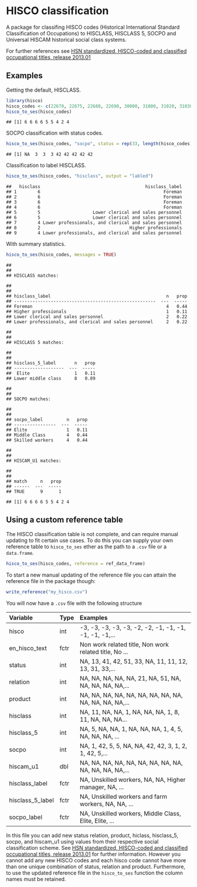 HISCO classification
====================

<!-- This README.md file is built by the R markdown file README.md please edit that file for updates -->
A package for classifing HISCO codes (Historical International Standard Classification of Occupations) to HISCLASS, HISCLASS 5, SOCPO and Universal HISCAM historical social class systems.

For further references see [HSN standardized, HISCO-coded and classified occupational titles, release 2013.01](http://www.iisg.nl/hsn/data/occupations.html)

Examples
--------

Getting the default, HISCLASS.

``` r
library(hisco)
hisco_codes <- c(22670, 22675, 22680, 22690, 30000, 31000, 31020, 31030, 31040)
hisco_to_ses(hisco_codes)
```

    ## [1] 6 6 6 6 5 5 4 2 4

SOCPO classification with status codes.

``` r
hisco_to_ses(hisco_codes, "socpo", status = rep(33, length(hisco_codes)))
```

    ## [1] NA  3  3  3 42 42 42 42 42

Classification to label HISCLASS.

``` r
hisco_to_ses(hisco_codes, "hisclass", output = "labled")
```

    ##   hisclass                                        hisclass_label
    ## 1        6                                               Foreman
    ## 2        6                                               Foreman
    ## 3        6                                               Foreman
    ## 4        6                                               Foreman
    ## 5        5                    Lower clerical and sales personnel
    ## 6        5                    Lower clerical and sales personnel
    ## 7        4 Lower professionals, and clerical and sales personnel
    ## 8        2                                  Higher professionals
    ## 9        4 Lower professionals, and clerical and sales personnel

With summary statistics.

``` r
hisco_to_ses(hisco_codes, messages = TRUE)
```

    ## 
    ## 
    ## HISCLASS matches:

    ## 
    ## 
    ## hisclass_label                                            n   prop
    ## ------------------------------------------------------  ---  -----
    ## Foreman                                                   4   0.44
    ## Higher professionals                                      1   0.11
    ## Lower clerical and sales personnel                        2   0.22
    ## Lower professionals, and clerical and sales personnel     2   0.22

    ## 
    ## 
    ## HISCLASS 5 matches:

    ## 
    ## 
    ## hisclass_5_label       n   prop
    ## -------------------  ---  -----
    ##  Elite                 1   0.11
    ## Lower middle class     8   0.89

    ## 
    ## 
    ## SOCPO matches:

    ## 
    ## 
    ## socpo_label         n   prop
    ## ----------------  ---  -----
    ## Elite               1   0.11
    ## Middle Class        4   0.44
    ## Skilled workers     4   0.44

    ## 
    ## 
    ## HISCAM_U1 matches:

    ## 
    ## 
    ## match     n   prop
    ## ------  ---  -----
    ## TRUE      9      1

    ## [1] 6 6 6 6 5 5 4 2 4

Using a custom reference table
------------------------------

The HISCO classification table is not complete, and can require manual updating to fit certain use cases. To do this you can supply your own reference table to `hisco_to_ses` ether as the path to a `.csv` file or a `data.frame`.

``` r
hisco_to_ses(hisco_codes, reference = ref_data_frame)
```

To start a new manual updating of the reference file you can attain the reference file in the package though:

``` r
write_reference("my_hisco.csv")
```

You will now have a `.csv` file with the following structure

| Variable           | Type | Examples                                               |
|:-------------------|:-----|:-------------------------------------------------------|
| hisco              | int  | -3, -3, -3, -3, -3, -2, -2, -1, -1, -1, -1, -1, -1,... |
| en\_hisco\_text    | fctr | Non work related title, Non work related title, No ... |
| status             | int  | NA, 13, 41, 42, 51, 33, NA, 11, 11, 12, 13, 31, 33,... |
| relation           | int  | NA, NA, NA, NA, NA, 21, NA, 51, NA, NA, NA, NA, NA,... |
| product            | int  | NA, NA, NA, NA, NA, NA, NA, NA, NA, NA, NA, NA, NA,... |
| hisclass           | int  | NA, 11, NA, NA, 1, NA, NA, NA, 1, 8, 11, NA, NA, NA... |
| hisclass\_5        | int  | NA, 5, NA, NA, 1, NA, NA, NA, 1, 4, 5, NA, NA, NA, ... |
| socpo              | int  | NA, 1, 42, 5, 5, NA, NA, 42, 42, 3, 1, 2, 1, 42, 5,... |
| hiscam\_u1         | dbl  | NA, NA, NA, NA, NA, NA, NA, NA, NA, NA, NA, NA, NA,... |
| hisclass\_label    | fctr | NA, Unskilled workers, NA, NA, Higher manager, NA, ... |
| hisclass\_5\_label | fctr | NA, Unskilled workers and farm workers, NA, NA, ...    |
| socpo\_label       | fctr | NA, Unskilled workers, Middle Class, Elite, Elite, ... |

In this file you can add new status relation, product, hiclass, hisclass\_5, socpo, and hiscam\_u1 using values from their respective social classification scheme. See [HSN standardized, HISCO-coded and classified occupational titles, release 2013.01](http://www.iisg.nl/hsn/data/occupations.html) for further information. However you cannot add any new HISCO codes and each hisco code cannot have more than one unique combination of status, relation and product. Furthermore, to use the updated reference file in the `hisco_to_ses` function the column names must be retained.
